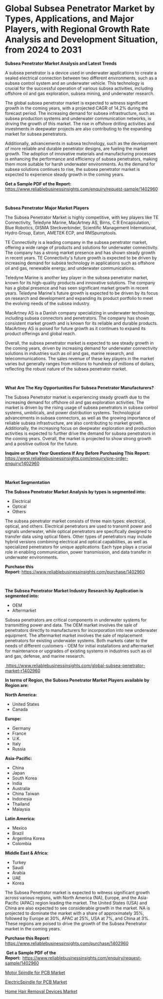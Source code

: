 <p><h1>Global Subsea Penetrator Market by Types, Applications, and Major Players, with Regional Growth Rate Analysis and Development Situation, from 2024 to 2031</h1></p><p><strong>Subsea Penetrator Market Analysis and Latest Trends</strong></p>
<p><p>A subsea penetrator is a device used in underwater applications to create a sealed electrical connection between two different environments, such as a subsea control system and an underwater vehicle. This technology is crucial for the successful operation of various subsea activities, including offshore oil and gas exploration, subsea mining, and underwater research.</p><p>The global subsea penetrator market is expected to witness significant growth in the coming years, with a projected CAGR of 14.2% during the forecast period. The increasing demand for subsea infrastructure, such as subsea production systems and underwater communication networks, is driving the growth of this market. The rise in offshore drilling activities and investments in deepwater projects are also contributing to the expanding market for subsea penetrators.</p><p>Additionally, advancements in subsea technology, such as the development of more reliable and durable penetrator designs, are fueling the market growth. The adoption of innovative materials and manufacturing processes is enhancing the performance and efficiency of subsea penetrators, making them more suitable for harsh underwater environments. As the demand for subsea solutions continues to rise, the subsea penetrator market is expected to experience steady growth in the coming years.</p></p>
<p><strong>Get a Sample PDF of the Report:&nbsp;</strong> <a href="https://www.reliablebusinessinsights.com/enquiry/request-sample/1402960">https://www.reliablebusinessinsights.com/enquiry/request-sample/1402960</a></p>
<p>&nbsp;</p>
<p><strong>Subsea Penetrator Major Market Players</strong></p>
<p><p>The Subsea Penetrator Market is highly competitive, with key players like TE Connectivity, Teledyne Marine, MacArtney AS, Birns, C R Encapsulation, Blue Robotics, GISMA Steckverbinder, Scientific Management International, Hydro Group, Eaton, AMETEK ECP, and RMSpumptools. </p><p>TE Connectivity is a leading company in the subsea penetrator market, offering a wide range of products and solutions for underwater connectivity. The company has a strong market presence and has shown steady growth in recent years. TE Connectivity's future growth is expected to be driven by increasing demand for subsea technology in applications such as offshore oil and gas, renewable energy, and underwater communications.</p><p>Teledyne Marine is another key player in the subsea penetrator market, known for its high-quality products and innovative solutions. The company has a global presence and has seen significant market growth in recent years. Teledyne Marine's future growth is expected to be driven by its focus on research and development and expanding its product portfolio to meet the evolving needs of the subsea industry.</p><p>MacArtney AS is a Danish company specializing in underwater technology, including subsea connectors and penetrators. The company has shown consistent market growth and is known for its reliable and durable products. MacArtney AS is poised for future growth as it continues to expand its product offerings and global reach.</p><p>Overall, the subsea penetrator market is expected to see steady growth in the coming years, driven by increasing demand for underwater connectivity solutions in industries such as oil and gas, marine research, and telecommunications. The sales revenue of these key players in the market varies but generally ranges from millions to hundreds of millions of dollars, reflecting the robust nature of the subsea penetrator market.</p></p>
<p>&nbsp;</p>
<p><strong>What Are The Key Opportunities For Subsea Penetrator Manufacturers?</strong></p>
<p><p>The Subsea Penetrator market is experiencing steady growth due to the increasing demand for offshore oil and gas exploration activities. The market is driven by the rising usage of subsea penetrators in subsea control systems, umbilicals, and power distribution systems. Technological advancements in subsea connectors, as well as the growing importance of reliable subsea infrastructure, are also contributing to market growth. Additionally, the increasing focus on deepwater exploration and production activities is expected to further drive the demand for subsea penetrators in the coming years. Overall, the market is projected to show strong growth and a positive outlook for the future.</p></p>
<p><strong>Inquire or Share Your Questions If Any Before Purchasing This Report:</strong> <a href="https://www.reliablebusinessinsights.com/enquiry/pre-order-enquiry/1402960">https://www.reliablebusinessinsights.com/enquiry/pre-order-enquiry/1402960</a></p>
<p>&nbsp;</p>
<p><strong>Market Segmentation</strong></p>
<p><strong>The Subsea Penetrator Market Analysis by types is segmented into:</strong></p>
<p><ul><li>Electrical</li><li>Optical</li><li>Others</li></ul></p>
<p><p>The subsea penetrator market consists of three main types: electrical, optical, and others. Electrical penetrators are used to transmit power and signals underwater, while optical penetrators are specifically designed to transfer data using optical fibers. Other types of penetrators may include hybrid versions combining electrical and optical capabilities, as well as specialized penetrators for unique applications. Each type plays a crucial role in enabling communication, power transmission, and data transfer in underwater environments.</p></p>
<p><strong>Purchase this Report:&nbsp;</strong><a href="https://www.reliablebusinessinsights.com/purchase/1402960">https://www.reliablebusinessinsights.com/purchase/1402960</a></p>
<p>&nbsp;</p>
<p><strong>The Subsea Penetrator Market Industry Research by Application is segmented into:</strong></p>
<p><ul><li>OEM</li><li>Aftermarket</li></ul></p>
<p><p>Subsea penetrators are critical components in underwater systems for transmitting power and data. The OEM market involves the sale of penetrators directly to manufacturers for incorporation into new underwater equipment. The aftermarket market involves the sale of replacement penetrators for existing underwater systems. Both markets cater to the needs of different customers - OEM for initial installations and aftermarket for maintenance or upgrades of existing systems in industries such as oil and gas, defense, and marine research.</p></p>
<p><a href="https://www.reliablebusinessinsights.com/global-subsea-penetrator-market-r1402960">&nbsp;https://www.reliablebusinessinsights.com/global-subsea-penetrator-market-r1402960</a></p>
<p><strong>In terms of Region, the Subsea Penetrator Market Players available by Region are:</strong></p>
<p>
    <p> <strong> North America: </strong>
        <ul>
            <li>United States</li>
            <li>Canada</li>
        </ul>
        </p> 
    <p> <strong> Europe: </strong>
        <ul>
            <li>Germany</li>
            <li>France</li>
            <li>U.K.</li>
            <li>Italy</li>
            <li>Russia</li>
        </ul>
        </p> 
    <p> <strong> Asia-Pacific: </strong>
        <ul>
            <li>China</li>
            <li>Japan</li>
            <li>South Korea</li>
            <li>India</li>
            <li>Australia</li>
            <li>China Taiwan</li>
            <li>Indonesia</li>
            <li>Thailand</li>
            <li>Malaysia</li>
        </ul>
        </p> 
    <p> <strong> Latin America: </strong>
        <ul>
            <li>Mexico</li>
            <li>Brazil</li>
            <li>Argentina Korea</li>
            <li>Colombia</li>
        </ul>
        </p> 
    <p> <strong> Middle East & Africa: </strong>
        <ul>
            <li>Turkey</li>
            <li>Saudi</li>
            <li>Arabia</li>
            <li>UAE</li>
            <li>Korea</li>
        </ul>
    </p>
    </p>
<p><p>The Subsea Penetrator market is expected to witness significant growth across various regions, with North America (NA), Europe, and the Asia-Pacific (APAC) region leading the market. The United States (USA) and China are also expected to see considerable growth in the market. NA is projected to dominate the market with a share of approximately 35%, followed by Europe at 30%, APAC at 25%, USA at 7%, and China at 3%. These regions are poised to drive the growth of the Subsea Penetrator market in the coming years.</p></p>
<p><strong>Purchase this Report: </strong><a href="https://www.reliablebusinessinsights.com/purchase/1402960">https://www.reliablebusinessinsights.com/purchase/1402960</a></p>
<p>&nbsp;<strong>Get a Sample PDF of the Report:&nbsp;&nbsp;</strong><a href="https://www.reliablebusinessinsights.com/enquiry/request-sample/1402960">https://www.reliablebusinessinsights.com/enquiry/request-sample/1402960</a></p>
<p><strong></strong></p>
<p><p><a href="https://medium.com/@madisynreinger/motor-spindle-for-pcb-market-a-global-and-regional-analysis-2024-2031-eaaf701526f0">Motor Spindle for PCB Market</a></p><p><a href="https://medium.com/@felipestehr/electricspindle-for-pcb-market-research-report-includes-analysis-on-market-size-share-and-growth-e0ee4e9768bd">ElectricSpindle for PCB Market</a></p><p><a href="https://medium.com/@welsonwiden94552/emerging-trends-in-home-hair-removal-devices-market-global-outlook-and-future-prospects-from-2024-e6138c83709d">Home Hair Removal Devices Market</a></p></p>